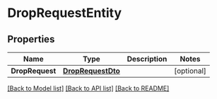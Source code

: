 # DropRequestEntity

## Properties

Name | Type | Description | Notes
------------ | ------------- | ------------- | -------------
**DropRequest** | [**DropRequestDto**](DropRequestDTO.md) |  | [optional] 

[[Back to Model list]](../README.md#documentation-for-models) [[Back to API list]](../README.md#documentation-for-api-endpoints) [[Back to README]](../README.md)


